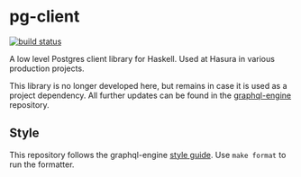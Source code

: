 # pg-client

[![build status](https://img.shields.io/github/workflow/status/hasura/pg-client-hs/Haskell%20CI/main?style=flat-square&logo=github&label=build%20status)](https://github.com/hasura/pg-client-hs/actions?query=workflow%3AHaskell-CI+branch%3Amain)

A low level Postgres client library for Haskell. Used at Hasura in various production projects.

This library is no longer developed here, but remains in case it is used as a
project dependency. All further updates can be found in the
[graphql-engine](https://github.com/hasura/graphql-engine-mono/tree/main/server/lib/pg-client-hs) repository.

## Style

This repository follows the graphql-engine
[style guide](https://github.com/hasura/graphql-engine/blob/master/server/STYLE.md).
Use `make format` to run the formatter.
